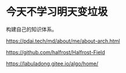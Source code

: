# 今天不学习明天变垃圾

构建自己的知识体系。

https://pdai.tech/md/about/me/about-arch.html

https://github.com/halfrost/Halfrost-Field

https://labuladong.gitee.io/algo/home/